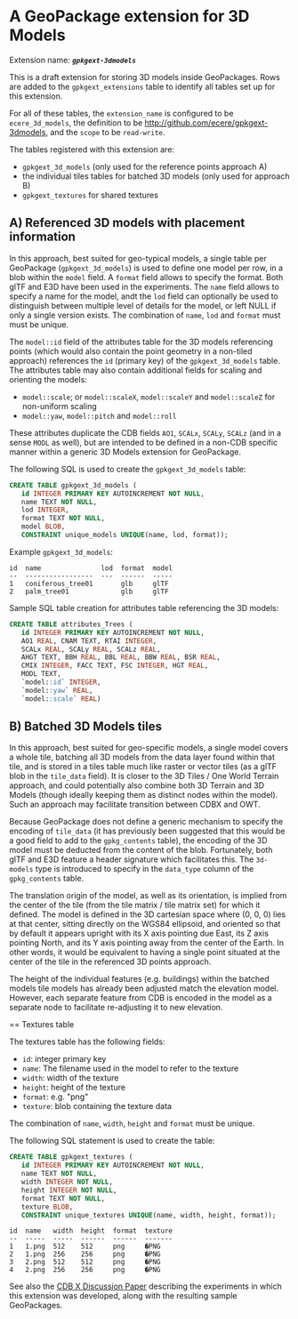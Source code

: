 # A GeoPackage extension for 3D Models

Extension name: ***`gpkgext-3dmodels`***

This is a draft extension for storing 3D models inside GeoPackages.
Rows are added to the `gpkgext_extensions` table to identify all tables set up for this extension.

For all of these tables, the `extension_name` is configured to be `ecere_3d_models`, the definition to be http://github.com/ecere/gpkgext-3dmodels, and the `scope` to be `read-write`.

The tables registered with this extension are:

- `gpkgext_3d_models` (only used for the reference points approach A)
- the individual tiles tables for batched 3D models (only used for approach B)
- `gpkgext_textures` for shared textures

## A) Referenced 3D models with placement information

In this approach, best suited for geo-typical models, a single table per GeoPackage (`gpkgext_3d_models`) is used to define one model per row, in a blob within the `model` field.
A `format` field allows to specify the format. Both glTF and E3D have been used in the experiments.
The `name` field allows to specify a name for the model, andt the `lod` field can optionally be used to distinguish between multiple level of details for the model, or left NULL if only a single version exists. The combination of `name`, `lod` and `format` must must be unique.

The `model::id` field of the attributes table for the 3D models referencing points (which would also contain the point geometry in a non-tiled approach) references the `id` (primary key) of the `gpkgext_3d_models` table.
The attributes table may also contain additional fields for scaling and orienting the models:

- `model::scale`; or `model::scaleX`, `model::scaleY` and `model::scaleZ` for non-uniform scaling
- `model::yaw`, `model::pitch` and `model::roll`

These attributes duplicate the CDB fields `AO1`, `SCALx`, `SCALy`, `SCALz` (and in a sense `MODL` as well), but are intended to be defined in a non-CDB specific manner within a generic 3D Models extension for GeoPackage.

The following SQL is used to create the `gpkgext_3d_models` table:

```sql
CREATE TABLE gpkgext_3d_models (
   id INTEGER PRIMARY KEY AUTOINCREMENT NOT NULL,
   name TEXT NOT NULL,
   lod INTEGER,
   format TEXT NOT NULL,
   model BLOB,
   CONSTRAINT unique_models UNIQUE(name, lod, format));
```

Example `gpkgext_3d_models`:

```
id  name               lod  format  model
--  -----------------  ---  ------  -----
1   coniferous_tree01       glb     glTF
2   palm_tree01             glb     glTF
```

Sample SQL table creation for attributes table referencing the 3D models:

```sql
CREATE TABLE attributes_Trees (
   id INTEGER PRIMARY KEY AUTOINCREMENT NOT NULL,
   AO1 REAL, CNAM TEXT, RTAI INTEGER,
   SCALx REAL, SCALy REAL, SCALz REAL,
   AHGT TEXT, BBH REAL, BBL REAL, BBW REAL, BSR REAL,
   CMIX INTEGER, FACC TEXT, FSC INTEGER, HGT REAL,
   MODL TEXT,
   `model::id` INTEGER,
   `model::yaw` REAL,
   `model::scale` REAL)
```

## B) Batched 3D Models tiles

In this approach, best suited for geo-specific models, a single model covers a whole tile, batching all 3D models from the data layer found within that tile, and is stored in a tiles table much like raster or vector tiles (as a glTF blob in the `tile_data` field).
It is closer to the 3D Tiles / One World Terrain approach, and could potentially also combine both 3D Terrain and 3D Models (though ideally keeping them as distinct nodes within the model). Such an approach may facilitate transition between CDBX and OWT.

Because GeoPackage does not define a generic mechanism to specify the encoding of `tile_data` (it has previously been suggested that this would be a good field to add to the `gpkg_contents` table), the encoding of the 3D model must be deducted from the content of the blob. Fortunately, both glTF and E3D feature a header signature which facilitates this. The `3d-models` type is introduced to specify in the `data_type` column of the `gpkg_contents` table.

The translation origin of the model, as well as its orientation, is implied from the center of the tile (from the tile matrix / tile matrix set) for which it defined. The model is defined in the 3D cartesian space where (0, 0, 0) lies at that center, sitting directly on the WGS84 ellipsoid, and oriented so that by default it appears upright with its X axis pointing due East, its Z axis pointing North, and its Y axis pointing away from the center of the Earth. In other words, it would be equivalent to having a single point situated at the center of the tile in the referenced 3D points approach.

The height of the individual features (e.g. buildings) within the batched models tile models has already been adjusted match the elevation model. However, each separate feature from CDB is encoded in the model as a separate node to facilitate re-adjusting it to new elevation.

== Textures table

The textures table has the following fields:

- `id`: integer primary key
- `name`: The filename used in the model to refer to the texture
- `width`: width of the texture
- `height`: height of the texture
- `format`: e.g. "png"
- `texture`: blob containing the texture data

The combination of `name`, `width`, `height` and `format` must be unique.

The following SQL statement is used to create the table:

```sql
CREATE TABLE gpkgext_textures (
   id INTEGER PRIMARY KEY AUTOINCREMENT NOT NULL,
   name TEXT NOT NULL,
   width INTEGER NOT NULL,
   height INTEGER NOT NULL,
   format TEXT NOT NULL,
   texture BLOB,
   CONSTRAINT unique_textures UNIQUE(name, width, height, format));
```

```
id  name   width  height  format  texture
--  -----  -----  ------  ------  -------
1   1.png  512    512     png     �PNG
2   1.png  256    256     png     �PNG
3   2.png  512    512     png     �PNG
4   2.png  256    256     png     �PNG
```

See also the [CDB X Discussion Paper](https://github.com/sofwerx/cdb2-eng-report/) describing the experiments in which this extension was developed, along with the resulting sample GeoPackages.

